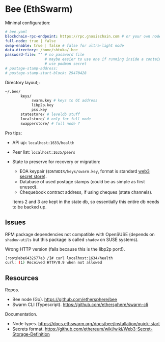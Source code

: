# Bee (EthSwarm)

Minimal configuration:

```yaml
# bee.yaml
blockchain-rpc-endpoint: https://rpc.gnosischain.com # or your own node
full-node: true | false
swap-enable: true | false # false for ultra-light node
data-directory: /home/shtuka/.bee
password-file: "" # no password file
                  # maybe easier to use one if running inside a container
                  # use podman secret
# postage-stamp-address: 
# postage-stamp-start-block: 29470428
```

Directory layout;:

```sh
~/.bee/
       keys/
            swarm.key # keys to GC address
            libp2p.key
            pss.key
       statestore/ # leveldb stuff
       localstore/ # only for full node
       swapperstore/ # full node ?
```

Pro tips:

- API up: `localhost:1633/health`

- Peer list: `localhost:1635/peers`

- State to preserve for recovery or migration:

  - EOA keypair (`$DATADIR/keys/swarm.key`, format is standard [web3 secret store](https://github.com/ethereum/wiki/wiki/Web3-Secret-Storage-Definition)).
  - Database of used postage stamps (could be as simple as first unused).
  - Chequebook contract address, if using cheques (state channels).

  Items 2 and 3 are kept in the state db, so essentially this entire db needs to be backed up.

## Issues

RPM package dependencies not compatible with OpenSUSE (depends on `shadow-utils` but this package is called `shadow` on SUSE systems).

Wrong HTTP version (fails because this is the libp2p port!).

```sh
[root@abe6432677a3 /]# curl localhost:1634/health
curl: (1) Received HTTP/0.9 when not allowed
```



## Resources

Repos.

- Bee node (Go). https://github.com/ethersphere/bee
- Swarm CLI (Typescript). https://github.com/ethersphere/swarm-cli

Documentation.

- Node types. https://docs.ethswarm.org/docs/bee/installation/quick-start
- Secrets format. https://github.com/ethereum/wiki/wiki/Web3-Secret-Storage-Definition